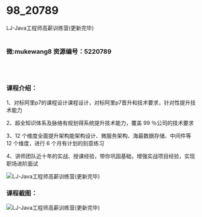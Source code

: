 # 98_20789
LJ-Java工程师高薪训练营(更新完毕)
<br/></br>
<h3>微:mukewang8 资源编号：5220789</h3>
<br/></br>
<h3>课程介绍：</h3>
<p>1、对标阿里p7的课程设计课程设计，对标阿里p7晋升和技术要求，针对性提升技术能力</p>
<p>2、超全知识体系及脉络有规划得系统提升技术能力，覆盖 99 ％公司的技术要求</p>
<p>3、12 个维度全面提升架构能架构设计、微服务架构、海最数据存储、中间件等 12 个维度，进行 6 个月有计划的刻意练习</p>
<p>4、讲师团队近十年的实战、授课经验，带你巩固基础，增强实战项目经验，实现职场进阶面试</p>
<p><img src="https://www.ko996.com/wp-content/uploads/img/2021/08/1-44-300x194.png" alt="LJ-Java工程师高薪训练营(更新完毕)"></p>
<div class="info-desc">
<h3>课程截图：</h3>
<p><img src="https://www.ko996.com/wp-content/uploads/img/2021/08/2-41.png" alt="LJ-Java工程师高薪训练营(更新完毕)"></p>


			
</div>
